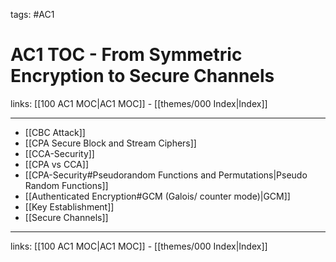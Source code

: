 tags: #AC1

# AC1 TOC - From Symmetric Encryption to Secure Channels

links:  [[100 AC1 MOC|AC1 MOC]] - [[themes/000 Index|Index]]

---

- [[CBC Attack]]
- [[CPA Secure Block and Stream Ciphers]]
- [[CCA-Security]]
- [[CPA vs CCA]]
- [[CPA-Security#Pseudorandom Functions and Permutations|Pseudo Random Functions]]
- [[Authenticated Encryption#GCM (Galois/ counter mode)|GCM]]
- [[Key Establishment]]
- [[Secure Channels]]

---
links:  [[100 AC1 MOC|AC1 MOC]] - [[themes/000 Index|Index]]